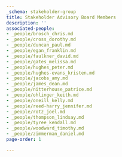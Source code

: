 ```yaml
---
_schema: stakeholder-group
title: Stakeholder Advisory Board Members
description: ''
associated-people:
- _people/brosch_chris.md
- _people/cross_dorothy.md
- _people/duncan_paul.md
- _people/egan_franklin.md
- _people/faulkner_david.md
- _people/gates_melissa.md
- _people/hughes_peter.md
- _people/hughes-evans_kristen.md
- _people/jacobs_amy.md
- _people/james_dean.md
- _people/nitterhouse_patrice.md
- _people/ohlinger_keith.md
- _people/oneill_kelly.md
- _people/reed-harry_jennifer.md
- _people/rotz_joel.md
- _people/thompson_lindsay.md
- _people/tyree_kendall.md
- _people/woodward_timothy.md
- _people/zimmerman_daniel.md
page-order: 1

---
```

